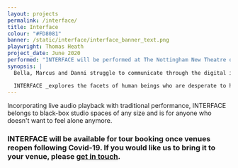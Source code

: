 ```yaml
---
layout: projects
permalink: /interface/
title: Interface
colour: "#FD8081"
banner: /static/interface/interface_banner_text.png
playwright: Thomas Heath
project_date: June 2020
performed: "INTERFACE will be performed at The Nottingham New Theatre once theatres are able to re-open following the Covid-19 pandemic."
synopsis: |
  Bella, Marcus and Danni struggle to communicate through the digital isolation they’ve found themselves trapped in. Bella tries to help two desperate customers; Marcus watches the people he loves slip by; and Danni finds a hole inside her that absorbs her most precious memories. In the midst of their distorted world, the three attempt to break through the endless streams of media that corrupt their existence.

  INTERFACE _explores the facets of human beings who are desperate to have one real, tangible conversation before they are swept away entirely by our devastating obsession with technology._
--- 
```


Incorporating live audio playback with traditional performance, INTERFACE belongs to black-box studio spaces of any size and is for anyone who doesn't want to feel alone anymore.

### INTERFACE will be available for tour booking once venues reopen following Covid-19. If you would like us to bring it to your venue, please [get in touch](/contact/).